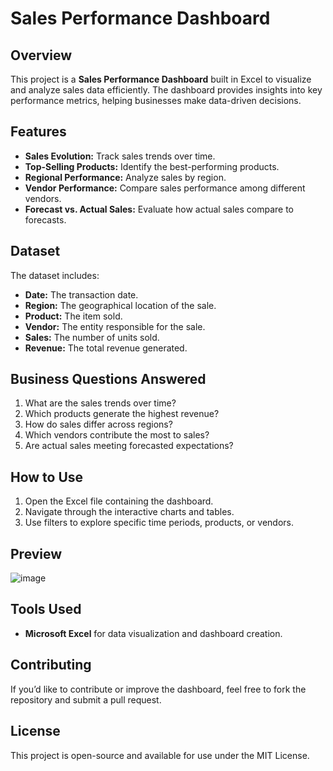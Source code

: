 
# Sales Performance Dashboard

## Overview
This project is a **Sales Performance Dashboard** built in Excel to visualize and analyze sales data efficiently. The dashboard provides insights into key performance metrics, helping businesses make data-driven decisions.

## Features
- **Sales Evolution:** Track sales trends over time.
- **Top-Selling Products:** Identify the best-performing products.
- **Regional Performance:** Analyze sales by region.
- **Vendor Performance:** Compare sales performance among different vendors.
- **Forecast vs. Actual Sales:** Evaluate how actual sales compare to forecasts.

## Dataset
The dataset includes:
- **Date:** The transaction date.
- **Region:** The geographical location of the sale.
- **Product:** The item sold.
- **Vendor:** The entity responsible for the sale.
- **Sales:** The number of units sold.
- **Revenue:** The total revenue generated.

## Business Questions Answered
1. What are the sales trends over time?
2. Which products generate the highest revenue?
3. How do sales differ across regions?
4. Which vendors contribute the most to sales?
5. Are actual sales meeting forecasted expectations?

## How to Use
1. Open the Excel file containing the dashboard.
2. Navigate through the interactive charts and tables.
3. Use filters to explore specific time periods, products, or vendors.

## Preview

![image](https://github.com/user-attachments/assets/ccc1cffc-b202-47c0-a57e-cf1c989698e8)

## Tools Used
- **Microsoft Excel** for data visualization and dashboard creation.

## Contributing
If you’d like to contribute or improve the dashboard, feel free to fork the repository and submit a pull request.

## License
This project is open-source and available for use under the MIT License.

